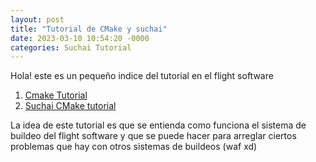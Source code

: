 ```yaml
---
layout: post
title: "Tutorial de CMake y suchai"
date: 2023-03-10 10:54:20 -0000
categories: Suchai Tutorial
---
```


Hola! este es un pequeño indice del tutorial en el flight software
1. [Cmake Tutorial](/cmake)
2. [Suchai CMake tutorial](/suchai-cmake)

La idea de este tutorial es que se entienda como funciona el sistema de buildeo del flight software
y que se puede hacer para arreglar ciertos problemas que hay con otros sistemas de buildeos (waf xd)
